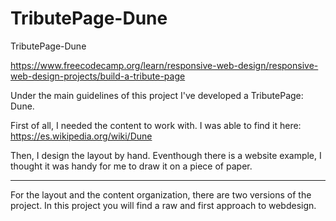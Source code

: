 # TributePage-Dune
TributePage-Dune


https://www.freecodecamp.org/learn/responsive-web-design/responsive-web-design-projects/build-a-tribute-page

Under the main guidelines of this project I've developed a TributePage: Dune.

First of all, I needed the content to work with. I was able to find it here: https://es.wikipedia.org/wiki/Dune

Then, I design the layout by hand. Eventhough there is a website example, I thought it was handy for me to draw it on a piece of paper.

----

For the layout and the content organization, there are two versions of the project.
In this project you will find a raw and first approach to webdesign. 

